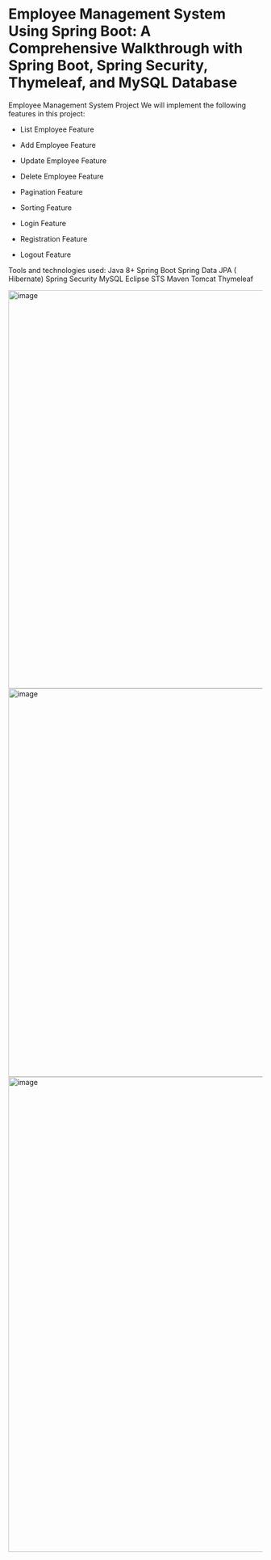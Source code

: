 # Employee Management System Using Spring Boot: A Comprehensive Walkthrough with Spring Boot, Spring Security, Thymeleaf, and MySQL Database

Employee Management System Project
We will implement the following features in this project:
- List Employee Feature

- Add Employee Feature

- Update Employee Feature

- Delete Employee Feature

- Pagination Feature

- Sorting Feature

- Login Feature

- Registration Feature

- Logout Feature

Tools and technologies used:
Java 8+
Spring Boot
Spring Data JPA ( Hibernate)
Spring Security
MySQL
Eclipse STS
Maven
Tomcat
Thymeleaf

<img width="789" alt="image" src="https://github.com/0Alif0/Employee-Management-System-Using-Spring-Boot/assets/29955878/13824821-ce36-415d-86b2-fcc39bd32509">



<img width="769" alt="image" src="https://github.com/0Alif0/Employee-Management-System-Using-Spring-Boot/assets/29955878/a245ab1c-8bd7-4e41-9663-3ffde0f32665">



<img width="941" alt="image" src="https://github.com/0Alif0/Employee-Management-System-Using-Spring-Boot/assets/29955878/aa68df4f-8e19-4af7-9528-842b5be025ba">



